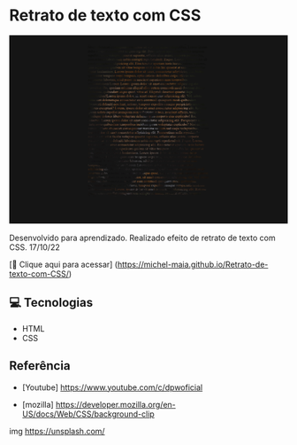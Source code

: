 # Retrato de texto com CSS

![preview](./.github/preview.png)


Desenvolvido para aprendizado. Realizado efeito de retrato de texto com CSS. 17/10/22


[🔗 Clique aqui para acessar] (https://michel-maia.github.io/Retrato-de-texto-com-CSS/)


## 💻 Tecnologias

- HTML
- CSS


## Referência

- [Youtube] https://www.youtube.com/c/dpwoficial

- [mozilla] https://developer.mozilla.org/en-US/docs/Web/CSS/background-clip

img 
https://unsplash.com/


